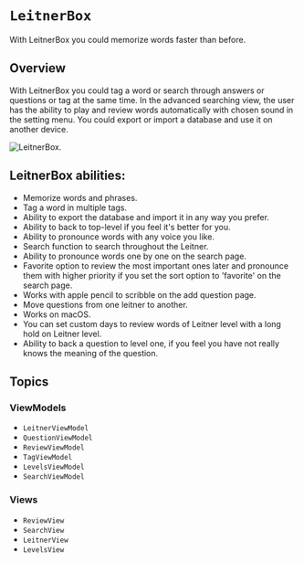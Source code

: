 # ``LeitnerBox``

With LeitnerBox you could memorize words faster than before.

## Overview

With LeitnerBox you could tag a word or search through answers or questions or tag at the same time. In the advanced searching view, the user has the ability to play and review words automatically with chosen sound in the setting menu. You could export or import a database and use it on another device.

![LeitnerBox.](review.png)

## LeitnerBox abilities:

- Memorize words and phrases.
- Tag a word in multiple tags.
- Ability to export the database and import it in any way you prefer.
- Ability to back to top-level if you feel it's better for you.
- Ability to pronounce words with any voice you like.
- Search function to search throughout the Leitner.
- Ability to pronounce words one by one on the search page.
- Favorite option to review the most important ones later and pronounce them with higher priority if you set the sort option to 'favorite' on the search page.
- Works with apple pencil to scribble on the add question page.
- Move questions from one leitner to another.
- Works on macOS.
- You can set custom days to review words of Leitner level with a long hold on Leitner level.
- Ability to back a question to level one, if you feel you have not really knows the meaning of the question.

## Topics

### ViewModels

- ``LeitnerViewModel``
- ``QuestionViewModel``
- ``ReviewViewModel``
- ``TagViewModel``
- ``LevelsViewModel``
- ``SearchViewModel``

### Views

- ``ReviewView``
- ``SearchView``
- ``LeitnerView``
- ``LevelsView``
